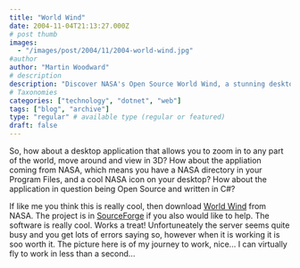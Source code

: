 ```yaml
---
title: "World Wind"
date: 2004-11-04T21:13:27.000Z
# post thumb
images:
  - "/images/post/2004/11/2004-world-wind.jpg"
#author
author: "Martin Woodward"
# description
description: "Discover NASA's Open Source World Wind, a stunning desktop app for exploring the globe in 3D—download and soar virtually today!"
# Taxonomies
categories: ["technology", "dotnet", "web"]
tags: ["blog", "archive"]
type: "regular" # available type (regular or featured)
draft: false
---
```


[](http://www.woodwardweb.com/moblog/world_wind.html)So, how about a desktop application that allows you to zoom in to any part of the world, move around and view in 3D? How about the appliation coming from NASA, which means you have a NASA directory in your Program Files, and a cool NASA icon on your desktop? How about the application in question being Open Source and written in C#?

If like me you think this is really cool, then download [World Wind](http://learn.arc.nasa.gov/worldwind/) from NASA. The project is in [SourceForge](http://sourceforge.net/projects/nasa-exp/) if you also would like to help. The software is really cool. Works a treat! Unfortuneately the server seems quite busy and you get lots of errors saying so, however when it is working it is soo worth it. The picture here is of my journey to work, nice... I can virtually fly to work in less than a second...
